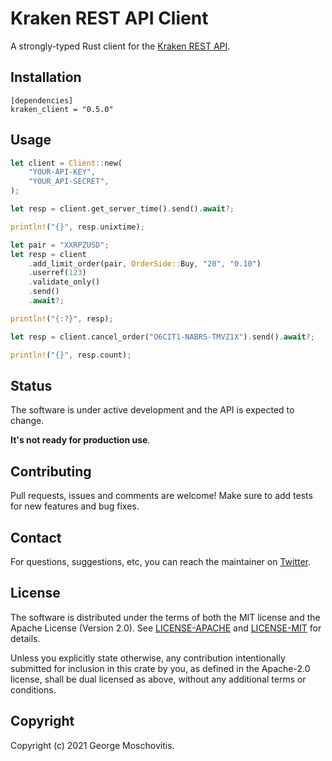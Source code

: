 # Kraken REST API Client

A strongly-typed Rust client for the [Kraken REST API](https://www.kraken.com/features/api).

## Installation

```
[dependencies]
kraken_client = "0.5.0"
```

## Usage

```rust
let client = Client::new(
    "YOUR-API-KEY",
    "YOUR_API-SECRET",
);

let resp = client.get_server_time().send().await?;

println!("{}", resp.unixtime);

let pair = "XXRPZUSD";
let resp = client
    .add_limit_order(pair, OrderSide::Buy, "20", "0.10")
    .userref(123)
    .validate_only()
    .send()
    .await?;

println!("{:?}", resp);

let resp = client.cancel_order("O6CIT1-NABRS-TMVZ1X").send().await?;

println!("{}", resp.count);
```

## Status

The software is under active development and the API is expected to change.

**It's not ready for production use**.

## Contributing

Pull requests, issues and comments are welcome! Make sure to add tests for new features and bug fixes.

## Contact

For questions, suggestions, etc, you can reach the maintainer on [Twitter](https://twitter.com/gmosx).

## License

The software is distributed under the terms of both the MIT license and the Apache License (Version 2.0). See [LICENSE-APACHE](LICENSE-APACHE) and [LICENSE-MIT](LICENSE-MIT) for details.

Unless you explicitly state otherwise, any contribution intentionally submitted for inclusion in this crate by you, as defined in the Apache-2.0 license, shall be dual licensed as above, without any additional terms or conditions.

## Copyright

Copyright (c) 2021 George Moschovitis.
